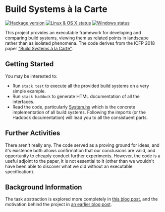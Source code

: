 # Build Systems à la Carte

[![Hackage version](https://img.shields.io/hackage/v/build.svg?label=Hackage)](https://hackage.haskell.org/package/build) [![Linux & OS X status](https://img.shields.io/travis/snowleopard/build/master.svg?label=Linux%20%26%20OS%20X)](https://travis-ci.org/snowleopard/build) [![Windows status](https://img.shields.io/appveyor/ci/snowleopard/build/master.svg?label=Windows)](https://ci.appveyor.com/project/snowleopard/build)

This project provides an executable framework for developing and comparing build systems, viewing them as
related points in landscape rather than as isolated phenomena. The code derives from the ICFP 2018 paper
["Build Systems à la Carte"](https://github.com/snowleopard/build-systems/releases/download/icfp-submission/build-systems.pdf).

## Getting Started

You may be interested to:

* Run `stack test` to execute all the provided build systems on a very simple example.
* Run `stack haddock` to generate HTML documentation of all the interfaces.
* Read the code, particularly [System.hs](src/Build/System.hs) which is the concrete implementation of
  all build systems. Following the imports (or the Haddock documentation) will lead you to all the
  consistuent parts.

## Further Activities

There aren't really any. The code served as a proving ground for ideas, and it's existence both allows
confirmation that our conclusions are valid, and opportunity to cheaply conduct further experiments. However,
the code is a useful adjoint to the paper, it is not essential to it (other than we wouldn't have been
able to discover what we did without an executable specification).

## Background Information

The task abstraction is explored more completely in
[this blog post](https://blogs.ncl.ac.uk/andreymokhov/the-task-abstraction/), and the motivation behind
the project in [an earlier blog post](https://blogs.ncl.ac.uk/andreymokhov/cloud-and-dynamic-builds/).
